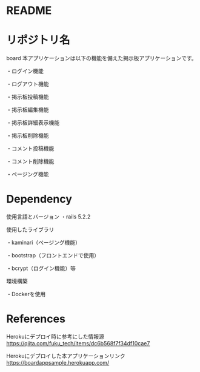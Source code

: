 # README
# リポジトリ名
board
本アプリケーションは以下の機能を備えた掲示板アプリケーションです。

・ログイン機能

・ログアウト機能

・掲示板投稿機能

・掲示板編集機能

・掲示板詳細表示機能

・掲示板削除機能

・コメント投稿機能

・コメント削除機能

・ページング機能

# Dependency
使用言語とバージョン
・rails 5.2.2

使用したライブラリ

・kaminari（ページング機能）

・bootstrap（フロントエンドで使用）

・bcrypt（ログイン機能）等

環境構築

・Dockerを使用

# References
Herokuにデプロイ時に参考にした情報源
https://qiita.com/fuku_tech/items/dc6b568f7f34df10cae7

Herokuにデプロイした本アプリケーションリンク
https://boardappsample.herokuapp.com/
